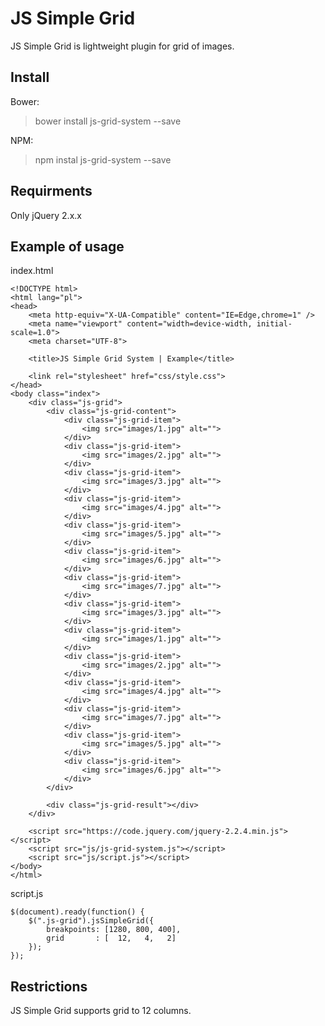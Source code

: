 JS Simple Grid
===================

JS Simple Grid is lightweight plugin for grid of images.


Install
-------------
Bower:
>bower install js-grid-system --save

NPM:
>npm instal js-grid-system --save


Requirments
-------------------

Only jQuery 2.x.x



Example of usage
-------------

index.html
```
<!DOCTYPE html>
<html lang="pl">
<head>
    <meta http-equiv="X-UA-Compatible" content="IE=Edge,chrome=1" />
    <meta name="viewport" content="width=device-width, initial-scale=1.0">
    <meta charset="UTF-8">

    <title>JS Simple Grid System | Example</title>
    
    <link rel="stylesheet" href="css/style.css">
</head>
<body class="index">
    <div class="js-grid">
        <div class="js-grid-content">
            <div class="js-grid-item">
	            <img src="images/1.jpg" alt="">
	        </div>
            <div class="js-grid-item">
	            <img src="images/2.jpg" alt="">
	        </div>
            <div class="js-grid-item">
	            <img src="images/3.jpg" alt="">
	        </div>
            <div class="js-grid-item">
	            <img src="images/4.jpg" alt="">
			</div>
            <div class="js-grid-item">
	            <img src="images/5.jpg" alt="">
	        </div>
            <div class="js-grid-item">
	            <img src="images/6.jpg" alt="">
	        </div>
            <div class="js-grid-item">
		        <img src="images/7.jpg" alt="">
		    </div>
            <div class="js-grid-item">
	            <img src="images/3.jpg" alt="">
	        </div>
            <div class="js-grid-item">
	            <img src="images/1.jpg" alt="">
	        </div>
            <div class="js-grid-item">
	            <img src="images/2.jpg" alt="">
	        </div>
            <div class="js-grid-item">
	            <img src="images/4.jpg" alt="">
	        </div>
            <div class="js-grid-item">
	            <img src="images/7.jpg" alt="">
	        </div>
            <div class="js-grid-item">
	            <img src="images/5.jpg" alt="">
	        </div>
            <div class="js-grid-item">
	            <img src="images/6.jpg" alt="">
	        </div>
        </div>

        <div class="js-grid-result"></div>
    </div>

    <script src="https://code.jquery.com/jquery-2.2.4.min.js"></script>
    <script src="js/js-grid-system.js"></script>
    <script src="js/script.js"></script>
</body>
</html>

```

script.js
```
$(document).ready(function() {
    $(".js-grid").jsSimpleGrid({
        breakpoints: [1280, 800, 400],
        grid       : [  12,   4,   2]
    });
});
```

Restrictions
-------------
JS Simple Grid supports grid to 12 columns.
